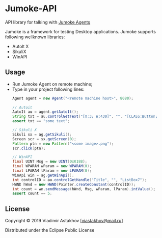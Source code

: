 # Jumoke-API
API library for talking with [Jumoke Agents](https://github.com/viastakhov/jumoke-agent)

Jumoke is a framework for testing Desktop applications.
Jumoke supports following wellknown libraries:
* AutoIt X
* SikuliX
* WinAPI 

## Usage
* Run Jumoke Agent on remote machine;
* Type in your project following lines:
    ```java
    Agent agent = new Agent("<remote machine host>", 8080);
      
    // Autoit
    AutoIt au = agent.getAutoIt();
    String txt = au.controlGetText("[X:3; W:430]", "", "[CLASS:Button; INSTANCE:1]");    
    assert txt == "some text";
  
    // Sikuli X
    Sikuli sx = ag.getSikuli();
    Screen scr = sx.getScreen(0);
    Pattern ptn = new Pattern("<some image>.png");
    scr.click(ptn);
  
    // WinAPI
    final UINT Msg = new UINT(0x018B);
    final WPARAM wParam = new WPARAM(0);
    final LPARAM lParam = new LPARAM(0);  
    WinApi win = ag.getWinApi();
    int controlID = au.controlGetHandle("Title", "", "ListBox7");
    HWND hWnd = new HWND(Pointer.createConstant(controlID));
    int count = wn.sendMessage(hWnd, Msg, wParam, lParam).intValue();
    assert count == 5; 
    ```

## License  
Copyright © 2019 Vladimir Astakhov [viastakhov@mail.ru]

Distributed under the Eclipse Public License